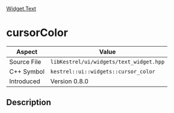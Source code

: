 [Widget.Text](index.md)
# cursorColor
| Aspect | Value |
| --- | --- |
| Source File | `libKestrel/ui/widgets/text_widget.hpp` |
| C++ Symbol | `kestrel::ui::widgets::cursor_color` |
| Introduced | Version 0.8.0 |
## Description
